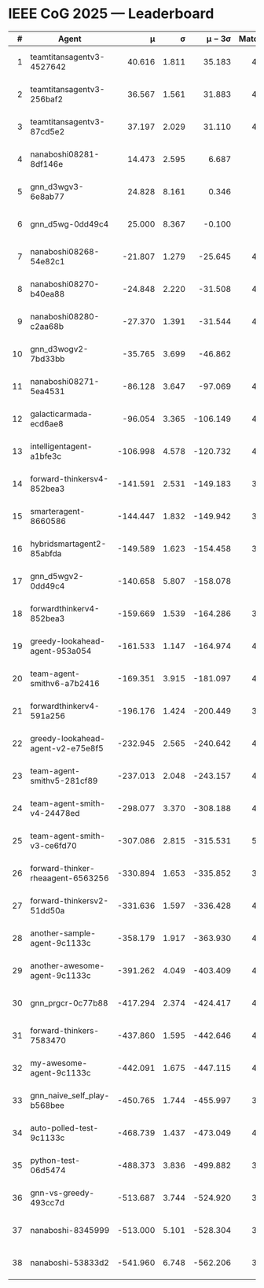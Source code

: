 # IEEE CoG 2025 — Leaderboard

| # | Agent | μ | σ | μ − 3σ | Matches | Updated |
|---:|---|---:|---:|---:|---:|---|
| 1 | teamtitansagentv3-4527642 | 40.616 | 1.811 | 35.183 | 4796 | 2025-08-29 19:42 |
| 2 | teamtitansagentv3-256baf2 | 36.567 | 1.561 | 31.883 | 4736 | 2025-08-29 19:42 |
| 3 | teamtitansagentv3-87cd5e2 | 37.197 | 2.029 | 31.110 | 4340 | 2025-08-29 19:42 |
| 4 | nanaboshi08281-8df146e | 14.473 | 2.595 | 6.687 | 166 | 2025-08-29 19:42 |
| 5 | gnn_d3wgv3-6e8ab77 | 24.828 | 8.161 | 0.346 | 118 | 2025-08-29 19:42 |
| 6 | gnn_d5wg-0dd49c4 | 25.000 | 8.367 | -0.100 | 80 | 2025-08-29 19:42 |
| 7 | nanaboshi08268-54e82c1 | -21.807 | 1.279 | -25.645 | 4620 | 2025-08-29 19:42 |
| 8 | nanaboshi08270-b40ea88 | -24.848 | 2.220 | -31.508 | 4720 | 2025-08-29 19:42 |
| 9 | nanaboshi08280-c2aa68b | -27.370 | 1.391 | -31.544 | 4278 | 2025-08-29 19:42 |
| 10 | gnn_d3wogv2-7bd33bb | -35.765 | 3.699 | -46.862 | 184 | 2025-08-29 19:42 |
| 11 | nanaboshi08271-5ea4531 | -86.128 | 3.647 | -97.069 | 4878 | 2025-08-29 19:42 |
| 12 | galacticarmada-ecd6ae8 | -96.054 | 3.365 | -106.149 | 4520 | 2025-08-29 19:42 |
| 13 | intelligentagent-a1bfe3c | -106.998 | 4.578 | -120.732 | 4048 | 2025-08-29 19:42 |
| 14 | forward-thinkersv4-852bea3 | -141.591 | 2.531 | -149.183 | 3537 | 2025-08-29 19:42 |
| 15 | smarteragent-8660586 | -144.447 | 1.832 | -149.942 | 3737 | 2025-08-29 19:42 |
| 16 | hybridsmartagent2-85abfda | -149.589 | 1.623 | -154.458 | 3989 | 2025-08-29 19:42 |
| 17 | gnn_d5wgv2-0dd49c4 | -140.658 | 5.807 | -158.078 | 120 | 2025-08-29 19:42 |
| 18 | forwardthinkerv4-852bea3 | -159.669 | 1.539 | -164.286 | 3408 | 2025-08-29 19:42 |
| 19 | greedy-lookahead-agent-953a054 | -161.533 | 1.147 | -164.974 | 4092 | 2025-08-29 19:42 |
| 20 | team-agent-smithv6-a7b2416 | -169.351 | 3.915 | -181.097 | 4780 | 2025-08-29 19:42 |
| 21 | forwardthinkerv4-591a256 | -196.176 | 1.424 | -200.449 | 3851 | 2025-08-29 19:42 |
| 22 | greedy-lookahead-agent-v2-e75e8f5 | -232.945 | 2.565 | -240.642 | 4404 | 2025-08-29 19:42 |
| 23 | team-agent-smithv5-281cf89 | -237.013 | 2.048 | -243.157 | 4600 | 2025-08-29 19:42 |
| 24 | team-agent-smith-v4-24478ed | -298.077 | 3.370 | -308.188 | 4278 | 2025-08-29 19:42 |
| 25 | team-agent-smith-v3-ce6fd70 | -307.086 | 2.815 | -315.531 | 5138 | 2025-08-29 19:42 |
| 26 | forward-thinker-rheaagent-6563256 | -330.894 | 1.653 | -335.852 | 3862 | 2025-08-29 19:42 |
| 27 | forward-thinkersv2-51dd50a | -331.636 | 1.597 | -336.428 | 4282 | 2025-08-29 19:42 |
| 28 | another-sample-agent-9c1133c | -358.179 | 1.917 | -363.930 | 4780 | 2025-08-29 19:42 |
| 29 | another-awesome-agent-9c1133c | -391.262 | 4.049 | -403.409 | 4120 | 2025-08-29 19:42 |
| 30 | gnn_prgcr-0c77b88 | -417.294 | 2.374 | -424.417 | 4470 | 2025-08-29 19:42 |
| 31 | forward-thinkers-7583470 | -437.860 | 1.595 | -442.646 | 4720 | 2025-08-29 19:42 |
| 32 | my-awesome-agent-9c1133c | -442.091 | 1.675 | -447.115 | 4940 | 2025-08-29 19:42 |
| 33 | gnn_naive_self_play-b568bee | -450.765 | 1.744 | -455.997 | 3920 | 2025-08-29 19:42 |
| 34 | auto-polled-test-9c1133c | -468.739 | 1.437 | -473.049 | 4640 | 2025-08-29 19:42 |
| 35 | python-test-06d5474 | -488.373 | 3.836 | -499.882 | 3910 | 2025-08-29 19:42 |
| 36 | gnn-vs-greedy-493cc7d | -513.687 | 3.744 | -524.920 | 3560 | 2025-08-29 19:42 |
| 37 | nanaboshi-8345999 | -513.000 | 5.101 | -528.304 | 3760 | 2025-08-29 19:42 |
| 38 | nanaboshi-53833d2 | -541.960 | 6.748 | -562.206 | 3380 | 2025-08-29 19:42 |
